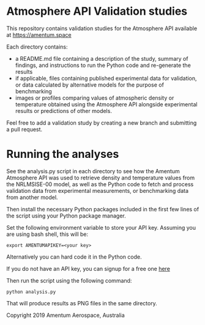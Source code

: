 # Atmosphere API Validation studies

This repository contains validation studies for the Atmosphere API available at https://amentum.space 

Each directory contains: 

- a README.md file containing a description of the study, summary of findings, and instructions to run the Python code and re-generate the results
- if applicable, files containing published experimental data for validation, or data calculated by alternative models for the purpose of benchmarking
- images or profiles comparing values of atmospheric density or temperature obtained using the Atmosphere API alongside experimental results or predictions of other models.

Feel free to add a validation study by creating a new branch and submitting a pull request. 

# Running the analyses

See the analysis.py script in each directory to see how the Amentum Atmosphere API was used to retrieve density and temperature values from the NRLMSISE-00 model, as well as the Python code to fetch and process validation data from experimental measurements, or benchmarking data from another model.

Then install the necessary Python packages included in the first few lines of the script using your Python package manager.

Set the following environment variable to store your API key. Assuming you are using bash shell, this will be:

    export AMENTUMAPIKEY=<your key>

Alternatively you can hard code it in the Python code.

If you do not have an API key, you can signup for a free one [here](https://developer.amentum.space/portal/) 

Then run the script using the following command:

    python analysis.py 

That will produce results as PNG files in the same directory. 

Copyright 2019 Amentum Aerospace, Australia
